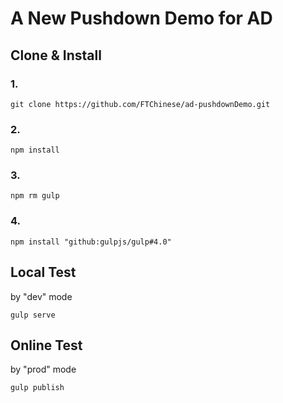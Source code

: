 # A New Pushdown Demo for AD
## Clone & Install
### 1.
```
git clone https://github.com/FTChinese/ad-pushdownDemo.git 
```
### 2.
```
npm install
```
### 3.
```
npm rm gulp
```
### 4.
```
npm install "github:gulpjs/gulp#4.0"
```
## Local Test
by "dev" mode
```
gulp serve

```
## Online Test 
by "prod" mode
```
gulp publish
```

